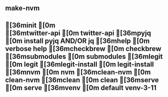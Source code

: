 make-nvm
---
[36minit           [0m 	
[36mtwitter-api    [0m 	twitter-api
[36mpyjq           [0m 	install pyjq AND/OR jq
[36mhelp           [0m 	verbose help
[36mcheckbrew      [0m 	checkbrew
[36msubmodules     [0m 	submodules
[36mlegit          [0m 	legit
[36mlegit-install  [0m 	legit-install
[36mnvm            [0m 	nvm
[36mclean-nvm      [0m 	clean-nvm
[36mclean          [0m 	clean
[36mserve          [0m 	serve
[36mvenv           [0m 	default venv-3-11
---

